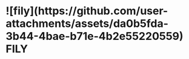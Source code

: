 <h1>
  ![fily](https://github.com/user-attachments/assets/da0b5fda-3b44-4bae-b71e-4b2e55220559) FILY
</h1>
